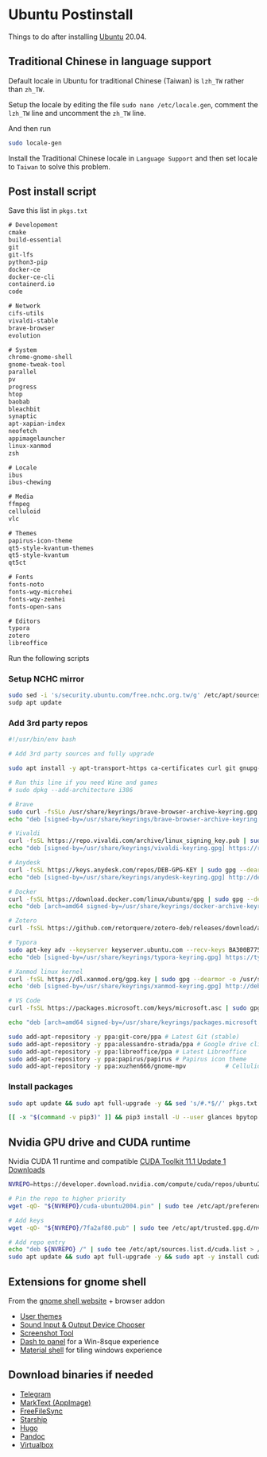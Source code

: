 # Ubuntu Postinstall


Things to do after installing [Ubuntu](https://ubuntu.com/download) 20.04.

<!--more-->

## Traditional Chinese in language support

Default locale in Ubuntu for traditional Chinese (Taiwan) is `lzh_TW` rather than `zh_TW`.

Setup the locale by editing the file `sudo nano /etc/locale.gen`, comment the `lzh_TW` line and uncomment the `zh_TW` line.

And then run

```bash
sudo locale-gen
```

Install the Traditional Chinese locale in `Language Support` and then set locale to `Taiwan` to solve this problem.

## Post install script

Save this list in `pkgs.txt`

```txt
# Developement
cmake
build-essential
git
git-lfs
python3-pip
docker-ce
docker-ce-cli
containerd.io
code

# Network
cifs-utils
vivaldi-stable
brave-browser
evolution

# System
chrome-gnome-shell
gnome-tweak-tool
parallel
pv
progress
htop
baobab
bleachbit
synaptic
apt-xapian-index
neofetch
appimagelauncher
linux-xanmod
zsh

# Locale
ibus
ibus-chewing

# Media
ffmpeg
celluloid
vlc

# Themes
papirus-icon-theme
qt5-style-kvantum-themes
qt5-style-kvantum
qt5ct

# Fonts
fonts-noto
fonts-wqy-microhei
fonts-wqy-zenhei
fonts-open-sans

# Editors
typora
zotero
libreoffice
```

Run the following scripts

### Setup NCHC mirror

```bash
sudo sed -i 's/security.ubuntu.com/free.nchc.org.tw/g' /etc/apt/sources.list
sudp apt update
```

### Add 3rd party repos

```bash
#!/usr/bin/env bash

# Add 3rd party sources and fully upgrade

sudo apt install -y apt-transport-https ca-certificates curl git gnupg-agent software-properties-common python3-pip

# Run this line if you need Wine and games
# sudo dpkg --add-architecture i386

# Brave
sudo curl -fsSLo /usr/share/keyrings/brave-browser-archive-keyring.gpg https://brave-browser-apt-release.s3.brave.com/brave-browser-archive-keyring.gpg
echo "deb [signed-by=/usr/share/keyrings/brave-browser-archive-keyring.gpg arch=amd64] https://brave-browser-apt-release.s3.brave.com/ stable main" | sudo tee /etc/apt/sources.list.d/brave-browser-release.list > /dev/null

# Vivaldi
curl -fsSL https://repo.vivaldi.com/archive/linux_signing_key.pub | sudo gpg --dearmor -o /usr/share/keyrings/vivaldi-keyring.gpg
echo "deb [signed-by=/usr/share/keyrings/vivaldi-keyring.gpg] https://repo.vivaldi.com/archive/deb/ stable main" | sudo tee /etc/apt/sources.list.d/vivaldi.list > /dev/null

# Anydesk
curl -fsSL https://keys.anydesk.com/repos/DEB-GPG-KEY | sudo gpg --dearmor -o /usr/share/keyrings/anydesk-keyring.gpg
echo "deb [signed-by=/usr/share/keyrings/anydesk-keyring.gpg] http://deb.anydesk.com/ all main" | sudo tee /etc/apt/sources.list.d/anydesk-stable.list > /dev/null

# Docker
curl -fsSL https://download.docker.com/linux/ubuntu/gpg | sudo gpg --dearmor -o /usr/share/keyrings/docker-archive-keyring.gpg
echo "deb [arch=amd64 signed-by=/usr/share/keyrings/docker-archive-keyring.gpg] https://download.docker.com/linux/ubuntu $(lsb_release -cs) stable" | sudo tee /etc/apt/sources.list.d/docker.list > /dev/null

# Zotero
curl -fsSL https://github.com/retorquere/zotero-deb/releases/download/apt-get/install.sh | sudo bash

# Typora
sudo apt-key adv --keyserver keyserver.ubuntu.com --recv-keys BA300B7755AFCFAE
echo "deb [signed-by=/usr/share/keyrings/typora-keyring.gpg] https://typora.io/ ./" | sudo tee /etc/apt/sources.list.d/typora.list > /dev/null

# Xanmod linux kernel
curl -fsSL https://dl.xanmod.org/gpg.key | sudo gpg --dearmor -o /usr/share/keyrings/xanmod-keyring.gpg
echo 'deb [signed-by=/usr/share/keyrings/xanmod-keyring.gpg] http://deb.xanmod.org releases main' | sudo tee /etc/apt/sources.list.d/xanmod-kernel.list > /dev/null

# VS Code
curl -fsSL https://packages.microsoft.com/keys/microsoft.asc | sudo gpg --dearmor -o /usr/share/keyrings/packages.microsoft.gpg

echo "deb [arch=amd64 signed-by=/usr/share/keyrings/packages.microsoft.gpg] https://packages.microsoft.com/repos/code stable main" | sudo tee /etc/apt/sources.list.d/vscode.list > /dev/null

sudo add-apt-repository -y ppa:git-core/ppa # Latest Git (stable)
sudo add-apt-repository -y ppa:alessandro-strada/ppa # Google drive client
sudo add-apt-repository -y ppa:libreoffice/ppa # Latest Libreoffice
sudo add-apt-repository -y ppa:papirus/papirus # Papirus icon theme
sudo add-apt-repository -y ppa:xuzhen666/gnome-mpv           # Cellulid
```

### Install packages

```bash
sudo apt update && sudo apt full-upgrade -y && sed 's/#.*$//' pkgs.txt | xargs sudo apt install -y

[[ -x "$(command -v pip3)" ]] && pip3 install -U --user glances bpytop jill youtube-dl
```

## Nvidia GPU drive and CUDA runtime

Nvidia CUDA 11 runtime and compatible [CUDA Toolkit 11.1 Update 1 Downloads](https://developer.nvidia.com/cuda-downloads?target_os=Linux&target_arch=x86_64&target_distro=Ubuntu&target_version=2004&target_type=debnetwork)

```bash
NVREPO=https://developer.download.nvidia.com/compute/cuda/repos/ubuntu2004/x86_64

# Pin the repo to higher priority
wget -qO- "${NVREPO}/cuda-ubuntu2004.pin" | sudo tee /etc/apt/preferences.d/cuda-repository-pin-600 > /dev/null

# Add keys
wget -qO- "${NVREPO}/7fa2af80.pub" | sudo tee /etc/apt/trusted.gpg.d/nvidia-cuda.asc > /dev/null

# Add repo entry
echo "deb ${NVREPO} /" | sudo tee /etc/apt/sources.list.d/cuda.list > /dev/null
sudo apt update && sudo apt full-upgrade -y && sudo apt -y install cuda
```

## Extensions for gnome shell

From the [gnome shell website](https://extensions.gnome.org/) + browser addon

- [User themes](https://extensions.gnome.org/extension/19/user-themes/)
- [Sound Input & Output Device Chooser](https://extensions.gnome.org/extension/906/sound-output-device-chooser/)
- [Screenshot Tool](https://extensions.gnome.org/extension/1112/screenshot-tool/)
- [Dash to panel](https://extensions.gnome.org/extension/1160/dash-to-panel/) for a Win-8sque experience
- [Material shell](https://extensions.gnome.org/extension/3357/material-shell/) for tiling windows experience

## Download binaries if needed

- [Telegram](https://telegram.org/)
- [MarkText (AppImage)](https://github.com/marktext/marktext)
- [FreeFileSync](https://freefilesync.org/)
- [Starship](https://starship.rs/)
- [Hugo](https://github.com/gohugoio/hugo/releases/)
- [Pandoc](https://github.com/jgm/pandoc/releases/)
- [Virtualbox](https://www.virtualbox.org/)

